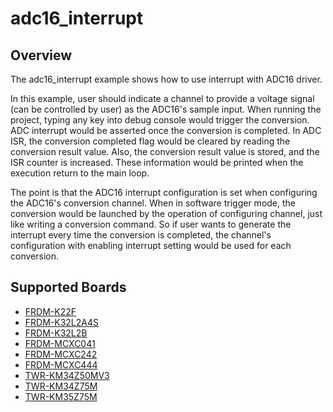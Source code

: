 # adc16_interrupt

## Overview

The adc16_interrupt example shows how to use interrupt with ADC16 driver.

In this example, user should indicate a channel to provide a voltage signal (can be controlled by user) as the ADC16's
sample input. When running the project, typing any key into debug console would trigger the conversion. ADC interrupt 
would be asserted once the conversion is completed. In ADC ISR, the conversion completed flag would be cleared by 
reading the conversion result value. Also, the conversion result value is stored, and the ISR counter is increased. 
These information would be printed when the execution return to the main loop.

The point is that the ADC16 interrupt configuration is set when configuring the ADC16's conversion channel. When in 
software trigger mode, the conversion would be launched by the operation of configuring channel, just like writing a
conversion command. So if user wants to generate the interrupt every time the conversion is completed, the channel's 
configuration with enabling interrupt setting would be used for each conversion.

## Supported Boards
- [FRDM-K22F](../../../_boards/frdmk22f/driver_examples/adc16/interrupt/example_board_readme.md)
- [FRDM-K32L2A4S](../../../_boards/frdmk32l2a4s/driver_examples/adc16/interrupt/example_board_readme.md)
- [FRDM-K32L2B](../../../_boards/frdmk32l2b/driver_examples/adc16/interrupt/example_board_readme.md)
- [FRDM-MCXC041](../../../_boards/frdmmcxc041/driver_examples/adc16/interrupt/example_board_readme.md)
- [FRDM-MCXC242](../../../_boards/frdmmcxc242/driver_examples/adc16/interrupt/example_board_readme.md)
- [FRDM-MCXC444](../../../_boards/frdmmcxc444/driver_examples/adc16/interrupt/example_board_readme.md)
- [TWR-KM34Z50MV3](../../../_boards/twrkm34z50mv3/driver_examples/adc16/interrupt/example_board_readme.md)
- [TWR-KM34Z75M](../../../_boards/twrkm34z75m/driver_examples/adc16/interrupt/example_board_readme.md)
- [TWR-KM35Z75M](../../../_boards/twrkm35z75m/driver_examples/adc16/interrupt/example_board_readme.md)
